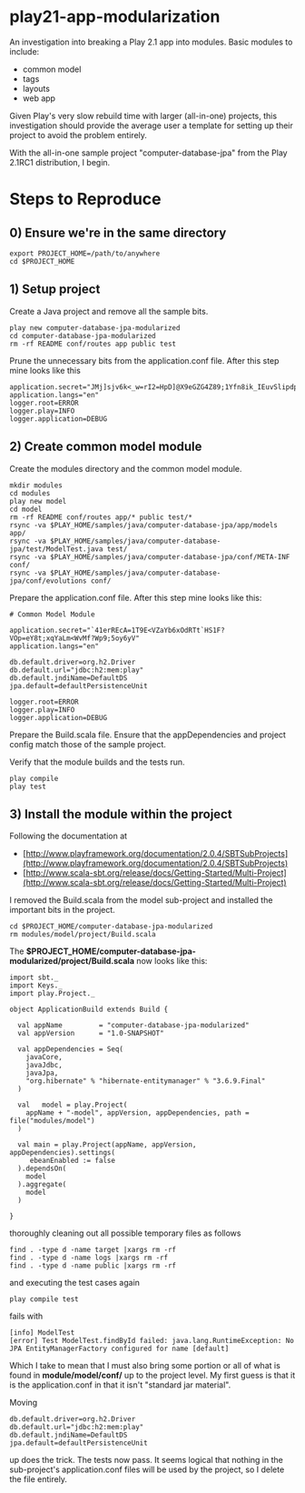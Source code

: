 play21-app-modularization
=========================

An investigation into breaking a Play 2.1 app into modules.  Basic modules to include: 

* common model
* tags
* layouts
* web app

Given Play's very slow rebuild time with larger (all-in-one) projects, this investigation should provide the average user a template for setting up their project to avoid the problem entirely.

With the all-in-one sample project "computer-database-jpa" from the Play 2.1RC1 distribution, I begin.

Steps to Reproduce
==================

## 0) Ensure we're in the same directory

	export PROJECT_HOME=/path/to/anywhere
	cd $PROJECT_HOME

## 1) Setup project
Create a Java project and remove all the sample bits.

	play new computer-database-jpa-modularized
	cd computer-database-jpa-modularized
	rm -rf README conf/routes app public test

Prune the unnecessary bits from the application.conf file. After this step mine looks like this

	application.secret="JMj]sjv6k<_w=rI2=HpD]@X9eGZG4Z89;1Yfn8ik_IEuvSlipdpjKduMgv5p;vtE"
	application.langs="en"
	logger.root=ERROR
	logger.play=INFO
	logger.application=DEBUG

## 2) Create common model module
Create the modules directory and the common model module.

	mkdir modules
	cd modules
	play new model
	cd model
	rm -rf README conf/routes app/* public test/*
	rsync -va $PLAY_HOME/samples/java/computer-database-jpa/app/models app/
	rsync -va $PLAY_HOME/samples/java/computer-database-jpa/test/ModelTest.java test/
	rsync -va $PLAY_HOME/samples/java/computer-database-jpa/conf/META-INF conf/
	rsync -va $PLAY_HOME/samples/java/computer-database-jpa/conf/evolutions conf/

Prepare the application.conf file. After this step mine looks like this:

	# Common Model Module
	
	application.secret="`41erREcA=1T9E<VZaYb6xOdRTt`HS1F?VOp=eY8t;xqYaLm<WvMf?Wp9;5oy6yV"
	application.langs="en"
	
	db.default.driver=org.h2.Driver
	db.default.url="jdbc:h2:mem:play"
	db.default.jndiName=DefaultDS
	jpa.default=defaultPersistenceUnit
	
	logger.root=ERROR
	logger.play=INFO
	logger.application=DEBUG

Prepare the Build.scala file.  Ensure that the appDependencies and project config match those of the sample project. 

Verify that the module builds and the tests run.

	play compile
	play test

## 3) Install the module within the project
Following the documentation at

* [http://www.playframework.org/documentation/2.0.4/SBTSubProjects](http://www.playframework.org/documentation/2.0.4/SBTSubProjects)
* [http://www.scala-sbt.org/release/docs/Getting-Started/Multi-Project](http://www.scala-sbt.org/release/docs/Getting-Started/Multi-Project)

I removed the Build.scala from the model sub-project and installed the important bits in the project. 

	cd $PROJECT_HOME/computer-database-jpa-modularized
	rm modules/model/project/Build.scala

The **$PROJECT_HOME/computer-database-jpa-modularized/project/Build.scala** now looks like this:

	import sbt._
	import Keys._
	import play.Project._
	
	object ApplicationBuild extends Build {
	
	  val appName         = "computer-database-jpa-modularized"
	  val appVersion      = "1.0-SNAPSHOT"
	
	  val appDependencies = Seq(
	    javaCore,
	    javaJdbc,
	    javaJpa,
	    "org.hibernate" % "hibernate-entitymanager" % "3.6.9.Final"
	  )
	
	  val	model = play.Project(
	    appName + "-model", appVersion, appDependencies, path = file("modules/model")
	  )
	
	  val main = play.Project(appName, appVersion, appDependencies).settings(
	     ebeanEnabled := false     
	  ).dependsOn(
	    model
	  ).aggregate( 
	    model 
	  )
	
	}

thoroughly cleaning out all possible temporary files as follows

	find . -type d -name target |xargs rm -rf 
	find . -type d -name logs |xargs rm -rf 
	find . -type d -name public |xargs rm -rf 

and executing the test cases again

	play compile test

fails with

	[info] ModelTest
	[error] Test ModelTest.findById failed: java.lang.RuntimeException: No JPA EntityManagerFactory configured for name [default]

Which I take to mean that I must also bring some portion or all of what is found in **module/model/conf/** up to the project level. My first guess is that it is the application.conf in that it isn't "standard jar material".

Moving

	db.default.driver=org.h2.Driver
	db.default.url="jdbc:h2:mem:play"
	db.default.jndiName=DefaultDS
	jpa.default=defaultPersistenceUnit

up does the trick. The tests now pass. It seems logical that nothing in the sub-project's application.conf files will be used by the project, so I delete the file entirely.

